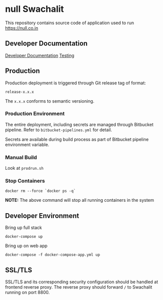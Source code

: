 # null Swachalit

This repository contains source code of application used to run https://null.co.in

## Developer Documentation

[Developer Documentation](doc/developer-guide-docker-compose.md)
[Testing](doc/testing.md)

## Production

Production deployment is triggered through Git release tag of format:

```
release-x.x.x
```

The `x.x.x` conforms to semantic versioning.

### Production Environment

The entire deployment, including secrets are managed through Bitbucket pipeline.
Refer to `bitbucket-pipelines.yml` for detail.

Secrets are available during build process as part of Bitbucket pipeline environment variable.

### Manual Build

Look at `prodrun.sh`

### Stop Containers

```
docker rm --force `docker ps -q`
```

**NOTE:** The above command will stop all running containers in the system

## Developer Environment

Bring up full stack

```
docker-compose up
```

Bring up on web app

```
docker-compose -f docker-compose-app.yml up
```

## SSL/TLS

SSL/TLS and its corresponding security configuration should be handled at frontend reverse proxy. The reverse proxy should forward `/` to Swachalit running on port 8800.


